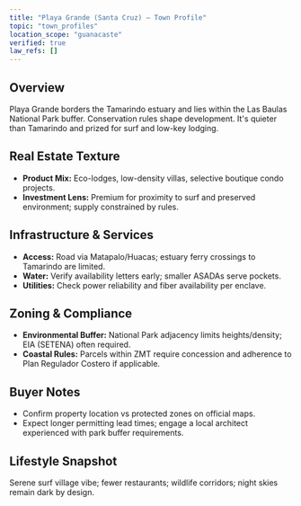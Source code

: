 ```yaml
---
title: "Playa Grande (Santa Cruz) — Town Profile"
topic: "town_profiles"
location_scope: "guanacaste"
verified: true
law_refs: []
---
```


## Overview
Playa Grande borders the Tamarindo estuary and lies within the Las Baulas National Park buffer. Conservation rules shape development. It's quieter than Tamarindo and prized for surf and low-key lodging.

## Real Estate Texture
- **Product Mix:** Eco-lodges, low-density villas, selective boutique condo projects.
- **Investment Lens:** Premium for proximity to surf and preserved environment; supply constrained by rules.

## Infrastructure & Services
- **Access:** Road via Matapalo/Huacas; estuary ferry crossings to Tamarindo are limited.
- **Water:** Verify availability letters early; smaller ASADAs serve pockets.
- **Utilities:** Check power reliability and fiber availability per enclave.

## Zoning & Compliance
- **Environmental Buffer:** National Park adjacency limits heights/density; EIA (SETENA) often required.
- **Coastal Rules:** Parcels within ZMT require concession and adherence to Plan Regulador Costero if applicable.

## Buyer Notes
- Confirm property location vs protected zones on official maps.
- Expect longer permitting lead times; engage a local architect experienced with park buffer requirements.

## Lifestyle Snapshot
Serene surf village vibe; fewer restaurants; wildlife corridors; night skies remain dark by design.